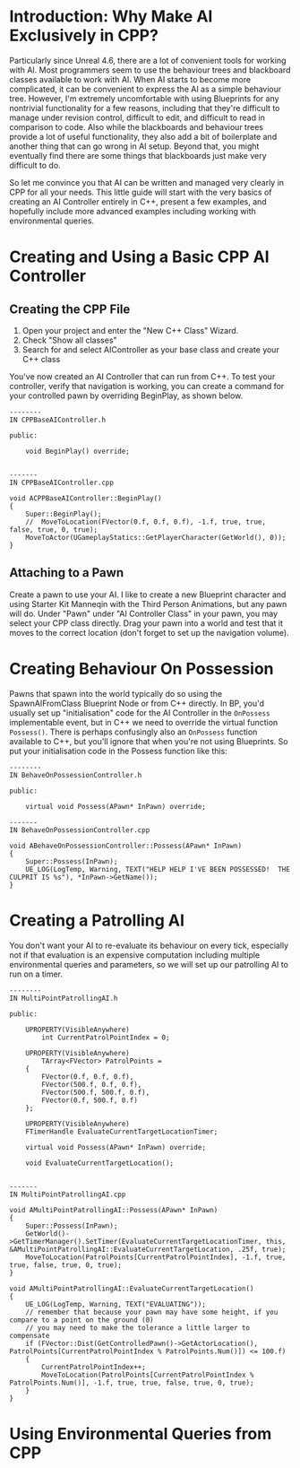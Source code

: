 # Introduction: Why Make AI Exclusively in CPP?

Particularly since Unreal 4.6, there are a lot of convenient tools for working with AI.
Most programmers seem to use the behaviour trees and blackboard classes available to work with AI.
When AI starts to become more complicated, it can be convenient to express the AI as a simple behaviour tree.
However, I'm extremely uncomfortable with using Blueprints for any nontrivial functionality for a few reasons, including that they're difficult to manage under revision control, difficult to edit, and difficult to read in comparison to code.
Also while the blackboards and behaviour trees provide a lot of useful functionality, they also add a bit of boilerplate and another thing that can go wrong in AI setup.
Beyond that, you might eventually find there are some things that blackboards just make very difficult to do.

So let me convince you that AI can be written and managed very clearly in CPP for all your needs.
This little guide will start with the very basics of creating an AI Controller entirely in C++, present a few examples, and hopefully include more advanced examples including working with environmental queries.

# Creating and Using a Basic CPP AI Controller

## Creating the CPP File 

1. Open your project and enter the "New C++ Class" Wizard.
1. Check "Show all classes"
1. Search for and select AIController as your base class and create your C++ class

You've now created an AI Controller that can run from C++.
To test your controller, verify that navigation is working, you can create a command for your controlled pawn by overriding BeginPlay, as shown below.

```
--------
IN CPPBaseAIController.h

public:

	void BeginPlay() override;


-------
IN CPPBaseAIController.cpp 

void ACPPBaseAIController::BeginPlay()
{
	Super::BeginPlay();
	//	MoveToLocation(FVector(0.f, 0.f, 0.f), -1.f, true, true, false, true, 0, true);
	MoveToActor(UGameplayStatics::GetPlayerCharacter(GetWorld(), 0));
}
```

## Attaching to a Pawn

Create a pawn to use your AI.
I like to create a new Blueprint character and using Starter Kit Manneqin with the Third Person Animations, but any pawn will do.
Under "Pawn" under "AI Controller Class" in your pawn, you may select your CPP class directly.
Drag your pawn into a world and test that it moves to the correct location (don't forget to set up the navigation volume).

# Creating Behaviour On Possession

Pawns that spawn into the world typically do so using the SpawnAIFromClass Blueprint Node or from C++ directly.
In BP, you'd usually set up "initialisation" code for the AI Controller in the `OnPossess` implementable event, but in C++ we need to override the virtual function `Possess()`.
There is perhaps confusingly also an `OnPossess` function available to C++, but you'll ignore that when you're not using Blueprints.
So put your initialisation code in the Possess function like this:

```
--------
IN BehaveOnPossessionController.h

public:

	virtual void Possess(APawn* InPawn) override;

-------
IN BehaveOnPossessionController.cpp 

void ABehaveOnPossessionController::Possess(APawn* InPawn)
{
	Super::Possess(InPawn);
	UE_LOG(LogTemp, Warning, TEXT("HELP HELP I'VE BEEN POSSESSED!  THE CULPRIT IS %s"), *InPawn->GetName());
}
```

# Creating a Patrolling AI

You don't want your AI to re-evaluate its behaviour on every tick, especially not if that evaluation is an expensive computation including multiple environmental queries and parameters, so we will set up our patrolling AI to run on a timer.

```
--------
IN MultiPointPatrollingAI.h

public:

	UPROPERTY(VisibleAnywhere)
		int CurrentPatrolPointIndex = 0;

	UPROPERTY(VisibleAnywhere)
		TArray<FVector> PatrolPoints =
	{
		FVector(0.f, 0.f, 0.f),
		FVector(500.f, 0.f, 0.f),
		FVector(500.f, 500.f, 0.f),
		FVector(0.f, 500.f, 0.f)
	};

	UPROPERTY(VisibleAnywhere)
	FTimerHandle EvaluateCurrentTargetLocationTimer;

	virtual void Possess(APawn* InPawn) override;

	void EvaluateCurrentTargetLocation();


-------
IN MultiPointPatrollingAI.cpp 

void AMultiPointPatrollingAI::Possess(APawn* InPawn)
{
	Super::Possess(InPawn);
	GetWorld()->GetTimerManager().SetTimer(EvaluateCurrentTargetLocationTimer, this, &AMultiPointPatrollingAI::EvaluateCurrentTargetLocation, .25f, true);
	MoveToLocation(PatrolPoints[CurrentPatrolPointIndex], -1.f, true, true, false, true, 0, true);
}

void AMultiPointPatrollingAI::EvaluateCurrentTargetLocation()
{
	UE_LOG(LogTemp, Warning, TEXT("EVALUATING"));
	// remember that because your pawn may have some height, if you compare to a point on the ground (0)
	// you may need to make the tolerance a little larger to compensate
	if (FVector::Dist(GetControlledPawn()->GetActorLocation(), PatrolPoints[CurrentPatrolPointIndex % PatrolPoints.Num()]) <= 100.f)
	{
		CurrentPatrolPointIndex++;
		MoveToLocation(PatrolPoints[CurrentPatrolPointIndex % PatrolPoints.Num()], -1.f, true, true, false, true, 0, true);
	}
}
```

# Using Environmental Queries from CPP



